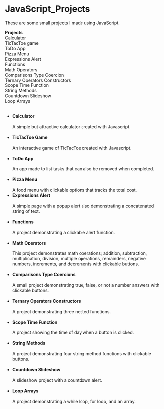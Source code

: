 # JavaScript_Projects

These are some small projects I made using JavaScript.

<b>Projects</b>
<br>
Calculator<br>
TicTacToe game<br>
ToDo App<br>
Pizza Menu<br>
Expressions Alert<br>
Functions<br>
Math Operators<br>
Comparisons Type Coercion<br>
Ternary Operators Constructors<br>
Scope Time Function<br>
String Methods<br>
Countdown Slideshow<br>
Loop Arrays<br>
<br>

<ul>
<li><b>Calculator</b></li>
<br>
A simple but attractive calculator created with Javascript. 
<br>
<br>
<li><b>TicTacToe Game</b></li>
<br>
An interactive game of TicTacToe created with Javascript.
<br>
<br>
<li><b>ToDo App</b></li>
<br>
 An app made to list tasks that can also be removed when completed.
<br>
<br>
<li><b>Pizza Menu</b></li>
<br>
A food menu with clickable options that tracks the total cost.
<br>
<li><b>Expressions Alert</b></li>
<br>
A simple page with a popup alert also demonstrating a concatenated string of text.
<br>
<br>
<li><b>Functions</b></li>
<br>
A project demonstrating a clickable alert function.
<br>
<br>
<li><b>Math Operators</b></li>
<br>
This project demonstrates math operations; addition, subtraction, multiplication, division, multiple operations, remainders, negative numbers, increments, and decrements with clickable buttons. 
<br>
<br>
<li><b>Comparisons Type Coercions</b></li>
<br>
A small project demonstrating true, false, or not a number answers with clickable buttons.
<br>
<br>
<li><b>Ternary Operators Constructors</b></li>
<br>
A project demonstrating three nested functions.
<br>
<br>
<li><b>Scope Time Function</b></li>
<br>
A project showing the time of day when a button is clicked.
<br>
<br>
<li><b>String Methods</b></li>
<br>
A project demonstrating four string method functions with clickable buttons. 
<br>
<br>
<li><b>Countdown Slideshow</b></li>
<br>
A slideshow project with a countdown alert.
<br>
<br>
<li><b>Loop Arrays</b></li>
<br>
A project demonstrating a while loop, for loop, and an array. 
<br>
<br>

